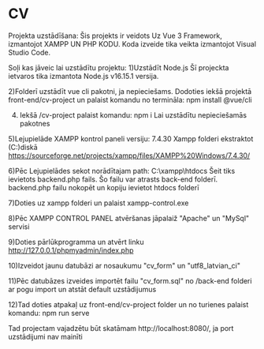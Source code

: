 # CV
Projekta uzstādīšana:
Šis projekts ir veidots Uz Vue 3 Framework, izmantojot XAMPP UN PHP KODU.
Koda izveide tika veikta izmantojot Visual Studio Code.

Soļi kas jāveic lai uzstādītu projektu:
1)Uzstādīt Node.js
Šī projeckta ietvaros tika izmantota Node.js v16.15.1 versija.

2)Folderī uzstādīt vue cli pakotni, ja nepieciešams.
Dodoties iekšā projektā front-end/cv-project un palaist komandu no termināla:
npm install @vue/cli

4) Iekšā /cv-project palaist komandu: npm i
Lai uzstādītu nepieciešamās pakotnes

5)Lejupielāde XAMPP kontrol paneli versiju: 7.4.30
Xampp folderi ekstraktot (C:)diskā
https://sourceforge.net/projects/xampp/files/XAMPP%20Windows/7.4.30/

6)Pēc Lejupielādes sekot norādītajam path: C:\xampp\htdocs
Šeit tiks ievietots backend.php fails.
Šo failu var atrasts back-end folderī.
backend.php failu nokopēt un kopiju ievietot htdocs folderī

7)Doties uz xampp folderi un palaist xampp-control.exe

8)Pēc XAMPP CONTROL PANEL atvēršanas jāpalaiž "Apache" un "MySql" servisi

9)Doties pārlūkprogramma un atvērt linku http://127.0.0.1/phpmyadmin/index.php

10)Izveidot jaunu datubāzi ar nosaukumu "cv_form" un "utf8_latvian_ci"

11)Pēc datubāzes izveides importēt failu "cv_form.sql" no /back-end folderi ar pogu import un atstāt default uzstādijumus

12)Tad doties atpakaļ uz front-end/cv-project folder un no turienes palaist komandu: npm run serve

Tad projectam vajadzētu būt skatāmam http://localhost:8080/, ja port uzstādijumi nav mainīti